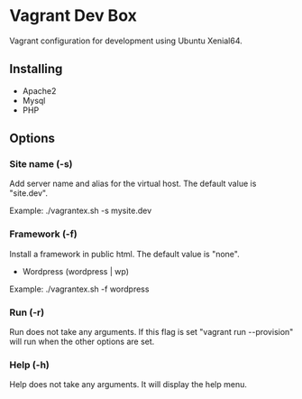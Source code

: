 # Vagrant Dev Box

Vagrant configuration for development using Ubuntu Xenial64.

## Installing

* Apache2
* Mysql
* PHP

## Options

### Site name (-s)

Add server name and alias for the virtual host.
The default value is "site.dev".

Example: ./vagrantex.sh -s mysite.dev

### Framework (-f)

Install a framework in public html.
The default value is "none".

* Wordpress (wordpress | wp)

Example: ./vagrantex.sh -f wordpress

### Run (-r)

Run does not take any arguments. If this flag is set
"vagrant run --provision" will run when the other options
are set.

### Help (-h)

Help does not take any arguments. It will display the help menu.
